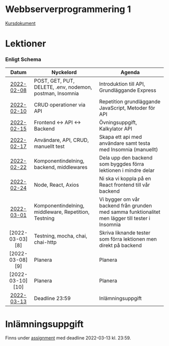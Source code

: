 # Webbserverprogrammering 1

[Kursdokument](Webbserverprogrammering%20kursplan.pdf)

# Lektioner

### Enligt Schema

|      Datum       | Nyckelord                                                | Agenda                                                                                           |
|:----------------:|----------------------------------------------------------|--------------------------------------------------------------------------------------------------|
| [2022-02-08][1]  | POST, GET, PUT, DELETE, .env, nodemon, postman, Insomnia | Introduktion till API, Grundläggande Express                                                     |
| [2022-02-10][2]  | CRUD operationer via API                                 | Repetition grundläggande JavaScript, Metoder för API                                             |
| [2022-02-15][3]  | Frontend <-> API <-> Backend                             | Övningsuppgift, Kalkylator API                                                                   |
| [2022-02-17][4]  | Användare, API, CRUD, manuellt test                      | Skapa ett api med användare samt testa med Insomnia (manuellt)                                   |
| [2022-02-22][5]  | Komponentindelning, backend, middlewares                 | Dela upp den backend som byggdes förra lektionen i mindre delar                                  |
| [2022-02-24][6]  | Node, React, Axios                                       | Ni ska vi koppla på en React frontend till vår backend                                           |
| [2022-03-01][7]  | Komponentindelning, middleware, Repetition, Testning     | Vi bygger om vår backend från grunden med samma funktionalitet men lägger till tester i Insomnia |
| [2022-03-03][8]  | Testning, mocha, chai, chai-http                         | Skriva liknande tester som förra lektionen men direkt på backend                                 |
| [2022-03-08][9]  | Planera                                                  | Planera                                                                                          |
| [2022-03-10][10] | Planera                                                  | Planera                                                                                          |
| [2022-03-13][11] | Deadline 23:59                                           | Inlämningsuppgift                                                                                |

# Inlämningsuppgift

Finns under [assignment][11] med deadline 2022-03-13 kl. 23:59.

[1]: lektioner/2022-02-08/

[2]: lektioner/2022-02-10/

[3]: lektioner/2022-02-15/

[4]: lektioner/2022-02-17/

[5]: lektioner/2022-02-22/

[6]: lektioner/2022-02-24/

[7]: lektioner/2022-03-01/

[7]: lektioner/2022-03-03/

[11]: assignment/
